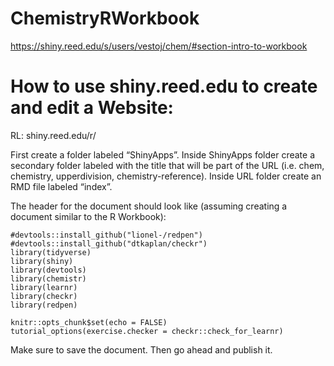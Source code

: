# ChemistryRWorkbook

https://shiny.reed.edu/s/users/vestoj/chem/#section-intro-to-workbook

# How to use shiny.reed.edu to create and edit a Website:

RL: shiny.reed.edu/r/ 

First create a folder labeled “ShinyApps”. Inside ShinyApps folder create a secondary folder labeled with the title that will be part of the URL (i.e. chem, chemistry, upperdivision, chemistry-reference). Inside URL folder create an RMD file labeled “index”.

The header for the document should look like (assuming creating a document similar to the R Workbook): 

```{r setup, include=FALSE}
#devtools::install_github("lionel-/redpen")
#devtools::install_github("dtkaplan/checkr")
library(tidyverse)
library(shiny)
library(devtools)
library(chemistr)
library(learnr)
library(checkr)
library(redpen)

knitr::opts_chunk$set(echo = FALSE)
tutorial_options(exercise.checker = checkr::check_for_learnr) 
```

Make sure to save the document. Then go ahead and publish it.


